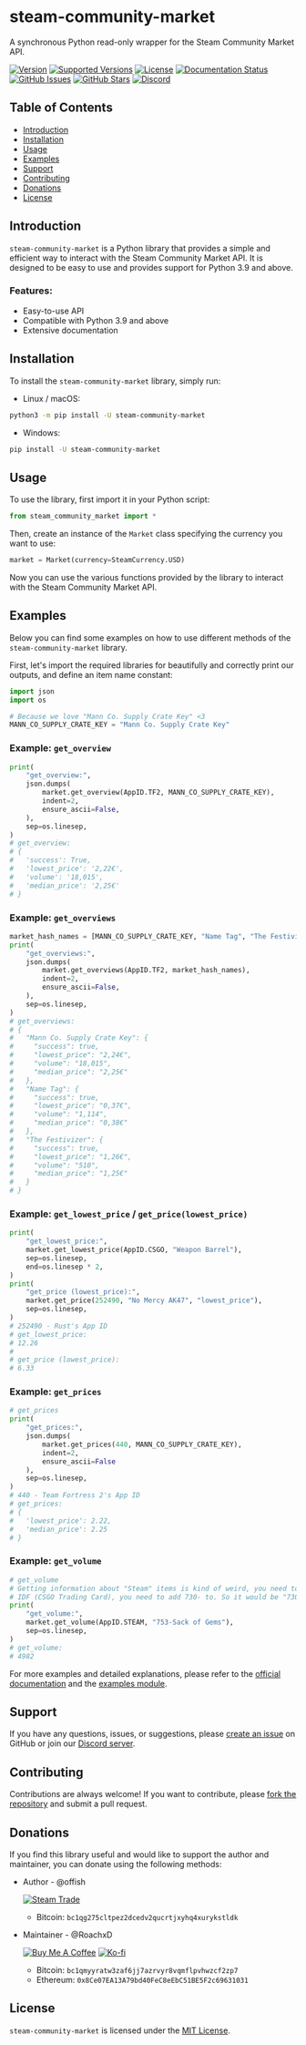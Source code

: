 # steam-community-market

A synchronous Python read-only wrapper for the Steam Community Market API.

[![Version](https://img.shields.io/pypi/v/steam-community-market?color=0067a3&label=Version&logo=pypi&logoColor=0067a3)](https://pypi.org/project/steam-community-market/)
[![Supported Versions](https://img.shields.io/pypi/pyversions/steam-community-market?color=0067a3&label=Supported%20Versions&logo=pypi&logoColor=0067a3)](https://pypi.org/project/steam-community-market/)
[![License](https://img.shields.io/pypi/l/steam-community-market?color=0067a3&label=License&logo=pypi&logoColor=0067a3)](https://github.com/offish/steam-community-market/blob/master/LICENSE)
[![Documentation Status](https://img.shields.io/readthedocs/steam-community-market/latest?label=RTD&logo=read-the-docs&logoColor=ffffff)](https://steam-community-market.readthedocs.io/en/latest/)
[![GitHub Issues](https://img.shields.io/github/issues-raw/offish/steam_community_market?color=ffffff&label=Open%20Issues&logo=github)](https://github.com/offish/steam_community_market/issues)
[![GitHub Stars](https://img.shields.io/github/stars/offish/steam_community_market?color=ffffff&label=Stargazers&logo=github)](https://github.com/offish/steam_community_market/stargazers)
[![Discord](https://img.shields.io/discord/467040686982692865?color=7289da&label=Discord&logo=discord&logoColor=7289da)](https://discord.gg/t8nHSvA)

## Table of Contents

- [Introduction](#introduction)
- [Installation](#installation)
- [Usage](#usage)
- [Examples](#examples)
- [Support](#support)
- [Contributing](#contributing)
- [Donations](#donations)
- [License](#license)

## Introduction

`steam-community-market` is a Python library that provides a simple and efficient way to interact with the Steam Community Market API. It is designed to be easy to use and provides support for Python 3.9 and above.

### Features:

- Easy-to-use API
- Compatible with Python 3.9 and above
- Extensive documentation

## Installation

To install the `steam-community-market` library, simply run:

- Linux / macOS:

```sh
python3 -m pip install -U steam-community-market
```

- Windows:

```sh
pip install -U steam-community-market
```

## Usage

To use the library, first import it in your Python script:

```python
from steam_community_market import *
```

Then, create an instance of the `Market` class specifying the currency you want to use:

```python
market = Market(currency=SteamCurrency.USD)
```

Now you can use the various functions provided by the library to interact with the Steam Community Market API.

## Examples

Below you can find some examples on how to use different methods of the `steam-community-market` library.

First, let's import the required libraries for beautifully and correctly print our outputs, and define an item name constant:

```python
import json
import os

# Because we love "Mann Co. Supply Crate Key" <3
MANN_CO_SUPPLY_CRATE_KEY = "Mann Co. Supply Crate Key"
```

### Example: `get_overview`

```python
print(
    "get_overview:",
    json.dumps(
        market.get_overview(AppID.TF2, MANN_CO_SUPPLY_CRATE_KEY),
        indent=2,
        ensure_ascii=False,
    ),
    sep=os.linesep,
)
# get_overview:
# {
#   'success': True,
#   'lowest_price': '2,22€',
#   'volume': '18,015',
#   'median_price': '2,25€'
# }
```

### Example: `get_overviews`

```python
market_hash_names = [MANN_CO_SUPPLY_CRATE_KEY, "Name Tag", "The Festivizer"]
print(
    "get_overviews:",
    json.dumps(
        market.get_overviews(AppID.TF2, market_hash_names),
        indent=2,
        ensure_ascii=False,
    ),
    sep=os.linesep,
)
# get_overviews:
# {
#   "Mann Co. Supply Crate Key": {
#     "success": true,
#     "lowest_price": "2,24€",
#     "volume": "18,015",
#     "median_price": "2,25€"
#   },
#   "Name Tag": {
#     "success": true,
#     "lowest_price": "0,37€",
#     "volume": "1,114",
#     "median_price": "0,38€"
#   },
#   "The Festivizer": {
#     "success": true,
#     "lowest_price": "1,26€",
#     "volume": "510",
#     "median_price": "1,25€"
#   }
# }
```

### Example: `get_lowest_price` / `get_price(lowest_price)`

```python
print(
    "get_lowest_price:",
    market.get_lowest_price(AppID.CSGO, "Weapon Barrel"),
    sep=os.linesep,
    end=os.linesep * 2,
)
print(
    "get_price (lowest_price):",
    market.get_price(252490, "No Mercy AK47", "lowest_price"),
    sep=os.linesep,
)
# 252490 - Rust's App ID
# get_lowest_price:
# 12.26
#
# get_price (lowest_price):
# 6.33
```

### Example: `get_prices`

```python
# get_prices
print(
    "get_prices:",
    json.dumps(
        market.get_prices(440, MANN_CO_SUPPLY_CRATE_KEY),
        indent=2,
        ensure_ascii=False
    ),
    sep=os.linesep,
)
# 440 - Team Fortress 2's App ID
# get_prices:
# {
#   'lowest_price': 2.22,
#   'median_price': 2.25
# }
```

### Example: `get_volume`

```python
# get_volume
# Getting information about "Steam" items is kind of weird, you need to look at its URL.
# IDF (CSGO Trading Card), you need to add 730- to. So it would be "730-IDF".
print(
    "get_volume:",
    market.get_volume(AppID.STEAM, "753-Sack of Gems"),
    sep=os.linesep,
)
# get_volume:
# 4982
```

For more examples and detailed explanations, please refer to the [official documentation](https://steam-community-market.readthedocs.io/) and the [examples module](https://github.com/offish/steam_community_market/blob/master/example.py).

## Support

If you have any questions, issues, or suggestions, please [create an issue](https://github.com/offish/steam-community-market/issues) on GitHub or join our [Discord server](https://discord.gg/t8nHSvA).

## Contributing

Contributions are always welcome! If you want to contribute, please [fork the repository](https://github.com/offish/steam-community-market/fork) and submit a pull request.

## Donations

If you find this library useful and would like to support the author and maintainer, you can donate using the following methods:

- Author - @offish

  [![Steam Trade](https://img.shields.io/static/v1?color=2a475e&label=Steam&logo=steam&message=Trade&style=flat)](https://steamcommunity.com/tradeoffer/new/?partner=293059984&token=0-l_idZR)

  - Bitcoin: `bc1qg275cltpez2dcedv2qucrtjxyhq4xurykstldk`

- Maintainer - @RoachxD

  [![Buy Me A Coffee](https://img.shields.io/static/v1?color=ffdd00&label=Coffee&logo=buy-me-a-coffee&message=Provide&style=flat)](https://www.buymeacoffee.com/roach)
  [![Ko-fi](https://img.shields.io/static/v1?color=ff5e5b&label=Ko-fi&logo=ko-fi&message=Provide&style=flat)](https://ko-fi.com/roachxd)

  - Bitcoin: `bc1qmyyratw3zaf6jj7azrvyr8vqmflpvhwzcf2zp7`
  - Ethereum: `0x8Ce07EA13A79bd40FeC8eEbC51BE5F2c69631031`

## License

`steam-community-market` is licensed under the [MIT License](https://github.com/offish/steam-community-market/blob/master/LICENSE).
